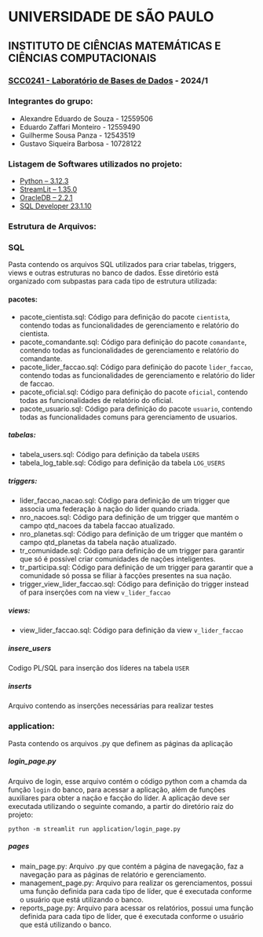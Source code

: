 # UNIVERSIDADE DE SÃO PAULO
## INSTITUTO DE CIÊNCIAS MATEMÁTICAS E CIÊNCIAS COMPUTACIONAIS


### [SCC0241 - Laboratório de Bases de Dados](https://uspdigital.usp.br/jupiterweb/obterDisciplina?nomdis=&sgldis=SCC0241) - 2024/1

### Integrantes do grupo:
- Alexandre Eduardo de Souza - 12559506
- Eduardo Zaffari Monteiro - 12559490
- Guilherme Sousa Panza - 12543519
- Gustavo Siqueira Barbosa - 10728122
  
### Listagem de Softwares utilizados no projeto:
- [Python – 3.12.3](https://www.python.org/)
- [StreamLit – 1.35.0](https://streamlit.io/)
- [OracleDB – 2.2.1](https://pypi.org/project/oracledb/)
- [SQL Developer 23.1.10](https://www.oracle.com/database/sqldeveloper/technologies/download/)

### Estrutura de Arquivos:

### SQL
Pasta contendo os arquivos SQL utilizados para criar tabelas, triggers, views e outras estruturas no banco de dados. Esse diretório está organizado com subpastas para cada tipo de estrutura utilizada:

#### pacotes:
- pacote_cientista.sql: Código para definição do pacote `cientista`, contendo todas as funcionalidades de gerenciamento e relatório do cientista.
- pacote_comandante.sql: Código para definição do pacote `comandante`, contendo todas as funcionalidades de gerenciamento e relatório do comandante.
- pacote_lider_faccao.sql: Código para definição do pacote `lider_faccao`, contendo todas as funcionalidades de gerenciamento e relatório do lider de faccao.
- pacote_oficial.sql: Código para definição do pacote `oficial`, contendo todas as funcionalidades de relatório do oficial.
- pacote_usuario.sql: Código para definição do pacote `usuario`, contendo todas as funcionalidades comuns para gerenciamento de usuarios.

##### tabelas:
- tabela_users.sql: Código para definição da tabela `USERS`
- tabela_log_table.sql: Código para definição da tabela `LOG_USERS`

##### triggers:
- lider_faccao_nacao.sql: Código para definição de um trigger que associa uma federação à nação do lider quando criada.
- nro_nacoes.sql: Código para definição de um trigger que mantém o campo qtd_nacoes da tabela faccao atualizado.
- nro_planetas.sql: Código para definição de um trigger que mantém o campo qtd_planetas da tabela nação atualizado.
- tr_comunidade.sql: Código para definição de um trigger para garantir que só é possível criar comunidades de nações inteligentes.
- tr_participa.sql: Código para definição de um trigger para garantir que a comunidade só possa se filiar à facções presentes na sua nação.
- trigger_view_lider_faccao.sql: Código para definição do trigger instead of para inserções com na view `v_lider_faccao` 

##### views:
- view_lider_faccao.sql: Código para definição da view `v_lider_faccao`

##### insere_users
Codigo PL/SQL para inserção dos líderes na tabela `USER`

##### inserts
Arquivo contendo as inserções necessárias para realizar testes

### application:
Pasta contendo os arquivos .py que definem as páginas da aplicação

##### login_page.py
Arquivo de login, esse arquivo contém o código python com a chamda da função `login` do banco, para acessar a aplicação, além de funções auxiliares para obter a nação e facção do líder. A aplicação deve ser executada utilizando o seguinte comando, a partir do diretório raiz do projeto:  
    
`python -m streamlit run application/login_page.py`

##### pages
- main_page.py: Arquivo .py que contém a página de navegação, faz a navegação para as páginas de relatório e gerenciamento.
- management_page.py: Arquivo para realizar os gerenciamentos, possui uma função definida para cada tipo de líder, que é executada conforme o usuário que está utilizando o banco.
- reports_page.py: Arquivo para acessar os relatórios, possui uma função definida para cada tipo de líder, que é executada conforme o usuário que está utilizando o banco.
